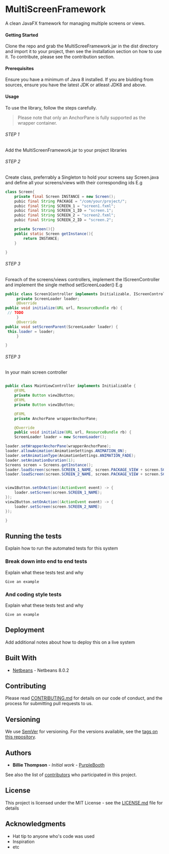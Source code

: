 # MultiScreenFramework
A clean JavaFX framework for managing multiple screens or views.

#### Getting Started
Clone the repo and grab the MultiScreeFramework.jar in the dist directory and import it to your project, then see the installation
section on how to use it.
To contribute, please see the contribution section.

#### Prerequisites
Ensure you have a minimum of Java 8 installed. If you are biulding from sources, ensure you have the latest JDK or atleast JDK8 and above.

#### Usage
To use the library, follow the steps carefully. 
> Please note that only an AnchorPane is fully supported as the wrapper container.
###### STEP 1
Add the MultiScreenFramework.jar to your project libraries
###### STEP 2
Create class, preferrably a Singleton to hold your screens say Screen.java and define all your screens/views with their corresponding   ids E.g
	
```java
class Screen{
	private final Screen INSTANCE = new Screen();
	pubic final String PACKAGE = "/com/your/project/";
	pubic final String SCREEN_1 = "screen1.fxml";
	pubic final String SCREEN_1_ID = "screen.1";
	pubic final String SCREEN_2 = "screen2.fxml";
	pubic final String SCREEN_2_ID = "screen.2";

	private Screen(){}
	public static Screen getInstance(){
		return INSTANCE;
	}

}
```
###### STEP 3
 Foreach of the screens/views controllers, implement the IScreenController and implement the single method setScreenLoader() E.g
	
```java
public class Screen1Controller implements Initializable, IScreenController {
	 private ScreenLoader loader;
	 @Override
public void initialize(URL url, ResourceBundle rb) {
 // TODO
	 }
	 @Override
public void setScreenParent(ScreenLoader loader) {
 this.loader = loader;
	 }

}
```
###### STEP 3
In your main screen controller
```java

public class MainViewController implements Initializable {
    @FXML
    private Button view2Button;
    @FXML
    private Button view1Button;

    @FXML
    private AnchorPane wrapperAnchorPane;

    @Override
    public void initialize(URL url, ResourceBundle rb) {
	ScreenLoader loader = new ScreenLoader();

loader.setWrapperAnchorPane(wrapperAnchorPane);
loader.allowAnimation(AnimationSettings.ANIMATION_ON);
loader.setAnimationType(AnimationSettings.ANIMATION_FADE);
loader.setAnimationDuration(1);
Screens screen = Screens.getInstance();
loader.loadScreen(screen.SCREEN_1_NAME, screen.PACKAGE_VIEW + screen.SCREEN_1_FXML);
loader.loadScreen(screen.SCREEN_2_NAME, screen.PACKAGE_VIEW + screen.SCREEN_2_FXML);


view1Button.setOnAction((ActionEvent event) -> {
    loader.setScreen(screen.SCREEN_1_NAME);
});
view2Button.setOnAction((ActionEvent event) -> {
    loader.setScreen(screen.SCREEN_2_NAME);
});

}
```
## Running the tests

Explain how to run the automated tests for this system

### Break down into end to end tests

Explain what these tests test and why

```
Give an example
```

### And coding style tests

Explain what these tests test and why

```
Give an example
```

## Deployment

Add additional notes about how to deploy this on a live system

## Built With

* [Netbeans](https://netbeans.org/) - Netbeans 8.0.2

## Contributing

Please read [CONTRIBUTING.md](https://gist.github.com/PurpleBooth/b24679402957c63ec426) for details on our code of conduct, and the process for submitting pull requests to us.

## Versioning

We use [SemVer](http://semver.org/) for versioning. For the versions available, see the [tags on this repository](https://github.com/your/project/tags). 

## Authors

* **Billie Thompson** - *Initial work* - [PurpleBooth](https://github.com/PurpleBooth)

See also the list of [contributors](https://github.com/your/project/contributors) who participated in this project.

## License

This project is licensed under the MIT License - see the [LICENSE.md](LICENSE.md) file for details

## Acknowledgments

* Hat tip to anyone who's code was used
* Inspiration
* etc
